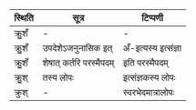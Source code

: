 | स्थिति | सूत्र | टिप्पणी |
| ----- | ------- | ------ |
| क्रु॒शँ | - | - |
| क्रु॒शँ | उपदेशेऽजनुनासिक इत् | अँ-इत्यस्य इत्संज्ञा |
| क्रु॒शँ | शेषात् कर्तरि परस्मैपदम् | इति परस्मैपदम् |
| क्रु॒श् | तस्य लोपः | इत्संज्ञकस्य लोपः |
| क्रुश् | - | स्वरभेदमात्रालोपः |

